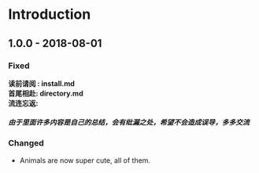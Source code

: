 # Introduction

## 1.0.0 - 2018-08-01

### Fixed



**读前请阅 : install.md   
首尾相赴:  directory.md  
流连忘返:** 

#### _由于里面许多内容是自己的总结，会有纰漏之处，希望不会造成误导，多多交流_

### Changed

* Animals are now super cute, all of them.

## 



